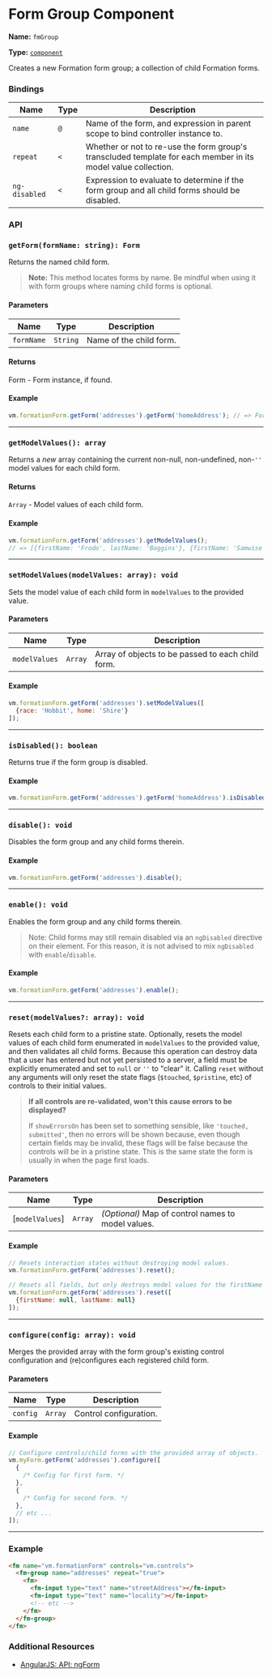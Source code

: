 # Form Group Component

**Name:** `fmGroup`

**Type:** [`component`](https://docs.angularjs.org/guide/component)

Creates a new Formation form group; a collection of child Formation forms.

### Bindings

| Name | Type | Description |
| --- | --- | --- |
| `name` | `@` | Name of the form, and expression in parent scope to bind controller instance to. |
| `repeat` | `<` | Whether or not to re-use the form group's transcluded template for each member in its model value collection. |
| `ng-disabled` | `<` | Expression to evaluate to determine if the form group and all child forms should be disabled. |

### API

### `getForm(formName: string): Form`

Returns the named child form.

> **Note:** This method locates forms by name. Be mindful when using it with form groups where naming child forms is optional.

#### **Parameters**

| Name | Type | Description |
| --- | --- | --- |
| `formName` | `String` | Name of the child form. |

#### **Returns**

Form - Form instance, if found.

#### **Example**

```js
vm.formationForm.getForm('addresses').getForm('homeAddress'); // => FormController
```

---

### `getModelValues(): array`

Returns a _new_ array containing the current non-null, non-undefined, non-`''` model values for each child form.

#### **Returns**

`Array` - Model values of each child form.

#### **Example**

```js
vm.formationForm.getForm('addresses').getModelValues();
// => [{firstName: 'Frodo', lastName: 'Baggins'}, {firstName: 'Samwise', lastName: 'Gamgee'}]
```

---

### `setModelValues(modelValues: array): void`

Sets the model value of each child form in `modelValues` to the provided value.

#### **Parameters**

| Name | Type | Description |
| --- | --- | --- |
| `modelValues` | `Array` | Array of objects to be passed to each child form. |

#### **Example**

```js
vm.formationForm.getForm('addresses').setModelValues([
  {race: 'Hobbit', home: 'Shire'}
]);
```

---

### `isDisabled(): boolean`

Returns true if the form group is disabled.

#### **Example**

```js
vm.formationForm.getForm('addresses').getForm('homeAddress').isDisabled(); // => true
```

---

### `disable(): void`

Disables the form group and any child forms therein.

#### **Example**

```js
vm.formationForm.getForm('addresses').disable();
```

---

### `enable(): void`

Enables the form group and any child forms therein.

> Note: Child forms may still remain disabled via an `ngDisabled` directive on their element. For this reason, it is not advised to mix `ngDisabled` with `enable`/`disable`.

#### **Example**

```js
vm.formationForm.getForm('addresses').enable();
```

---

### `reset(modelValues?: array): void`

Resets each child form to a pristine state. Optionally, resets the model values of each child form enumerated in `modelValues` to the provided value, and then validates all child forms. Because this operation can destroy data that a user has entered but not yet persisted to a server, a field must be explicitly enumerated and set to `null` or `''` to "clear" it. Calling `reset` without any arguments will only reset the state flags \(`$touched`, `$pristine`, etc\) of controls to their initial values.

> **If all controls are re-validated, won't this cause errors to be displayed?**
>
> If `showErrorsOn` has been set to something sensible, like `'touched, submitted'`, then no errors will be shown because, even though certain fields may be invalid, these flags will be false because the controls will be in a pristine state. This is the same state the form is usually in when the page first loads.

#### Parameters

| Name | Type | Description |
| --- | --- | --- |
| \[`modelValues`\] | `Array` | _\(Optional\)_ Map of control names to model values. |

#### **Example**

```js
// Resets interaction states without destroying model values.
vm.formationForm.getForm('addresses').reset();

// Resets all fields, but only destroys model values for the firstName and lastName fields.
vm.formationForm.getForm('addresses').reset([
  {firstName: null, lastName: null}
]);
```

---

### `configure(config: array): void`

Merges the provided array with the form group's existing control configuration and \(re\)configures each registered child form.

#### Parameters

| Name | Type | Description |
| --- | --- | --- |
| `config` | `Array` | Control configuration. |

#### **Example**

```js
// Configure controls/child forms with the provided array of objects.
vm.myForm.getForm('addresses').configure([
  {
    /* Config for first form. */
  },
  {
    /* Config for second form. */
  },
  // etc ...
]);
```

---

### Example

```html
<fm name="vm.formationForm" controls="vm.controls">
  <fm-group name="addresses" repeat="true">
    <fm>
      <fm-input type="text" name="streetAddress"></fm-input>
      <fm-input type="text" name="locality"></fm-input>
      <!-- etc -->
    </fm>
  </fm-group>
</fm>
```

### Additional Resources

* [AngularJS: API: ngForm](https://docs.angularjs.org/api/ng/directive/ngForm)
